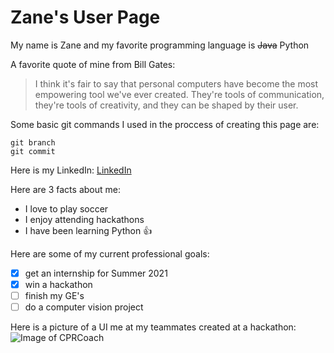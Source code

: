 # Zane's User Page

My name is Zane and my favorite programming language is ~~Java~~ Python

A favorite quote of mine from Bill Gates:
>I think it's fair to say that personal computers have become the most empowering tool we've ever created. They're tools of communication, they're tools of creativity, and they can be shaped by their user.

Some basic git commands I used in the proccess of creating this page are:
```
git branch
git commit
```

Here is my LinkedIn:
[LinkedIn](https://www.linkedin.com/in/zanecalini/)

Here are 3 facts about me:
- I love to play soccer
- I enjoy attending hackathons
- I have been learning Python :+1:


Here are some of my current professional goals:
- [x] get an internship for Summer 2021
- [x] win a hackathon
- [ ] finish my GE's 
- [ ] do a computer vision project

Here is a picture of a UI me at my teammates created at a hackathon:
![Image of CPRCoach](https://www.google.com/search?q=zane+calini+&tbm=isch&ved=2ahUKEwjy7OGEoIbuAhX3AjQIHav9Au0Q2-cCegQIABAA&oq=zane+calini+&gs_lcp=CgNpbWcQAzIECCMQJzIECCMQJ1DZwwFY-MQBYK_HAWgAcAB4AIABS4gBkQGSAQEymAEAoAEBqgELZ3dzLXdpei1pbWfAAQE&sclient=img&ei=BR_1X7LWGfeF0PEPq_uL6A4&bih=1010&biw=2048#imgrc=VtLFKYnQyULSaM)





